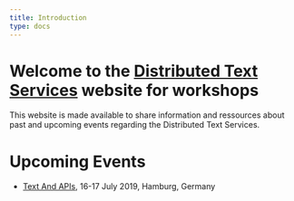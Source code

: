 ```yaml
---
title: Introduction
type: docs
---
```


Welcome to the [Distributed Text Services](https://w3id.org/dts) website for workshops
======================================================================================


This website is made available to share information and ressources about past and upcoming events regarding the Distributed Text Services.

# Upcoming Events 

- [Text And APIs](/docs/2019-hamburg), 16-17 July 2019, Hamburg, Germany